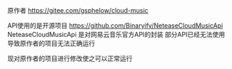 原作者 https://gitee.com/gsphelow/cloud-music

API使用的是开源项目 https://github.com/Binaryify/NeteaseCloudMusicApi
NeteaseCloudMusicApi 是对网易云音乐官方API的封装 部分API已经无法使用
导致原作者的项目无法正确运行

现对原作者的项目进行修改使之可以正常运行
